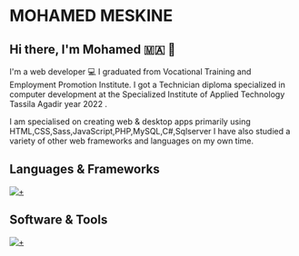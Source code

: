 # MOHAMED MESKINE
## Hi there, I'm Mohamed  :morocco: :wave:
I'm a web developer 💻
I graduated from Vocational Training and Employment Promotion Institute. I got a  Technician diploma specialized in computer development at
the Specialized Institute of Applied Technology Tassila Agadir year 2022 .

I am specialised on creating  web & desktop apps primarily using HTML,CSS,Sass,JavaScript,PHP,MySQL,C#,Sqlserver
I have also studied a variety of other web frameworks and languages on my own time.

## Languages & Frameworks
[![+](https://skills.thijs.gg/icons?i=js,html,css,sass,php,laravel,vuejs,tailwind,jquery,csharp)](https://skills.thijs.gg)

## Software & Tools
[![+](https://skills.thijs.gg/icons?i=vscode,git,github)](https://skills.thijs.gg)
